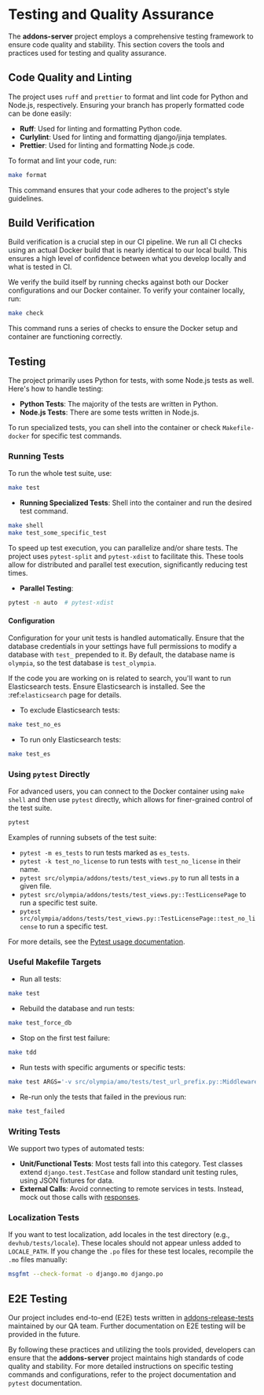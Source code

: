 # Testing and Quality Assurance

The **addons-server** project employs a comprehensive testing framework to ensure code quality and stability. This section covers the tools and practices used for testing and quality assurance.

## Code Quality and Linting

The project uses `ruff` and `prettier` to format and lint code for Python and Node.js, respectively. Ensuring your branch has properly formatted code can be done easily:

- **Ruff**: Used for linting and formatting Python code.
- **Curlylint**: Used for linting and formatting django/jinja templates.
- **Prettier**: Used for linting and formatting Node.js code.

To format and lint your code, run:

```sh
make format
```

This command ensures that your code adheres to the project's style guidelines.

## Build Verification

Build verification is a crucial step in our CI pipeline. We run all CI checks using an actual Docker build that is nearly identical to our local build. This ensures a high level of confidence between what you develop locally and what is tested in CI.

We verify the build itself by running checks against both our Docker configurations and our Docker container. To verify your container locally, run:

```sh
make check
```

This command runs a series of checks to ensure the Docker setup and container are functioning correctly.

## Testing

The project primarily uses Python for tests, with some Node.js tests as well. Here's how to handle testing:

- **Python Tests**: The majority of the tests are written in Python.
- **Node.js Tests**: There are some tests written in Node.js.

To run specialized tests, you can shell into the container or check `Makefile-docker` for specific test commands.

### Running Tests

To run the whole test suite, use:

```sh
make test
```

- **Running Specialized Tests**: Shell into the container and run the desired test command.

```sh
make shell
make test_some_specific_test
```

To speed up test execution, you can parallelize and/or share tests. The project uses `pytest-split` and `pytest-xdist` to facilitate this. These tools allow for distributed and parallel test execution, significantly reducing test times.

- **Parallel Testing**:

```sh
pytest -n auto  # pytest-xdist
```

#### Configuration

Configuration for your unit tests is handled automatically. Ensure that the database credentials in your settings have full permissions to modify a database with `test_` prepended to it. By default, the database name is `olympia`, so the test database is `test_olympia`.

If the code you are working on is related to search, you'll want to run Elasticsearch tests. Ensure Elasticsearch is installed. See the :ref:`elasticsearch` page for details.

- To exclude Elasticsearch tests:

```sh
make test_no_es
```

- To run only Elasticsearch tests:

```sh
make test_es
```

### Using `pytest` Directly

For advanced users, you can connect to the Docker container using `make shell` and then use `pytest` directly, which allows for finer-grained control of the test suite.

```sh
pytest
```

Examples of running subsets of the test suite:

- `pytest -m es_tests` to run tests marked as `es_tests`.
- `pytest -k test_no_license` to run tests with `test_no_license` in their name.
- `pytest src/olympia/addons/tests/test_views.py` to run all tests in a given file.
- `pytest src/olympia/addons/tests/test_views.py::TestLicensePage` to run a specific test suite.
- `pytest src/olympia/addons/tests/test_views.py::TestLicensePage::test_no_license` to run a specific test.

For more details, see the [Pytest usage documentation](http://pytest.org/en/latest/usage.html#specifying-tests-selecting-tests).

### Useful Makefile Targets

- Run all tests:

```sh
make test
```

- Rebuild the database and run tests:

```sh
make test_force_db
```

- Stop on the first test failure:

```sh
make tdd
```

- Run tests with specific arguments or specific tests:

```sh
make test ARGS='-v src/olympia/amo/tests/test_url_prefix.py::MiddlewareTest::test_get_app'
```

- Re-run only the tests that failed in the previous run:

```sh
make test_failed
```

### Writing Tests

We support two types of automated tests:

- **Unit/Functional Tests**: Most tests fall into this category. Test classes extend `django.test.TestCase` and follow standard unit testing rules, using JSON fixtures for data.
- **External Calls**: Avoid connecting to remote services in tests. Instead, mock out those calls with [responses](https://pypi.org/project/responses/).

### Localization Tests

If you want to test localization, add locales in the test directory (e.g., `devhub/tests/locale`). These locales should not appear unless added to `LOCALE_PATH`. If you change the `.po` files for these test locales, recompile the `.mo` files manually:

```sh
msgfmt --check-format -o django.mo django.po
```

## E2E Testing

Our project includes end-to-end (E2E) tests written in [addons-release-tests](https://github.com/mozilla/addons-release-tests) maintained by our QA team.
Further documentation on E2E testing will be provided in the future.

By following these practices and utilizing the tools provided, developers can ensure that the **addons-server** project maintains high standards of code quality and stability. For more detailed instructions on specific testing commands and configurations, refer to the project documentation and `pytest` documentation.
